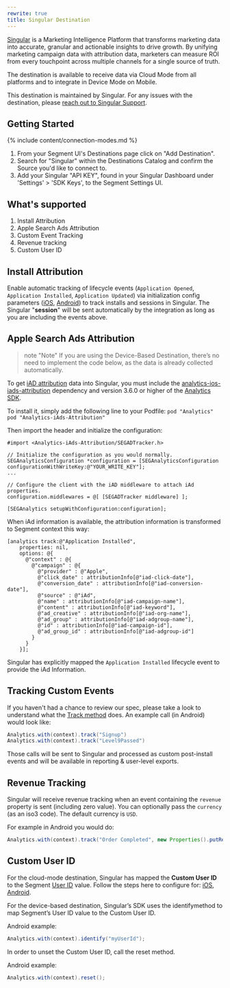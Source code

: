 ```yaml
---
rewrite: true
title: Singular Destination
---
```


[Singular](https://www.singular.net/?utm_source=segmentio&utm_medium=docs&utm_campaign=partners) is a Marketing Intelligence Platform that transforms marketing data into accurate, granular and actionable insights to drive growth. By unifying marketing campaign data with attribution data, marketers can measure ROI from every touchpoint across multiple channels for a single source of truth.

The destination is available to receive data via Cloud Mode from all platforms and to integrate in Device Mode on Mobile.

This destination is maintained by Singular. For any issues with the destination, please [reach out to Singular Support](mailto:support@singular.net).

## Getting Started

{% include content/connection-modes.md %}

1. From your Segment UI's Destinations page click on "Add Destination".
2. Search for "Singular" within the Destinations Catalog and confirm the Source you'd like to connect to.
3. Add your Singular "API KEY", found in your Singular Dashboard under 'Settings' > 'SDK Keys', to the Segment Settings UI.

## What's supported

1. Install Attribution
2. Apple Search Ads Attribution
3. Custom Event Tracking
4. Revenue tracking
5. Custom User ID

## Install Attribution

Enable automatic tracking of lifecycle events (`Application Opened`, `Application Installed`, `Application Updated`) via initialization config parameters ([iOS](https://segment.com/docs/connections/sources/catalog/libraries/mobile/ios/#application-lifecycle-tracking), [Android](https://segment.com/docs/connections/sources/catalog/libraries/mobile/android/#step-2-initialize-the-client)) to track installs and sessions in Singular. The Singular "**session**" will be sent automatically by the integration as long as you are including the events above.


## Apple Search Ads Attribution

> note "Note"
> If you are using the Device-Based Destination, there’s no need to implement the code below, as the data is already collected automatically.

To get [iAD attribution](https://searchads.apple.com/help/measure-results/) data into Singular, you must include the [analytics-ios-iads-attribution](https://github.com/segmentio/analytics-ios-iads-attribution) dependency and version 3.6.0 or higher of the [Analytics SDK](https://github.com/segmentio/analytics-ios).

To install it, simply add the following line to your Podfile:
`pod "Analytics"`
`pod "Analytics-iAds-Attribution"`

Then import the header and initialize the configuration:
```
#import <Analytics-iAds-Attribution/SEGADTracker.h>

// Initialize the configuration as you would normally.
SEGAnalyticsConfiguration *configuration = [SEGAnalyticsConfiguration configurationWithWriteKey:@"YOUR_WRITE_KEY"];
...

// Configure the client with the iAD middleware to attach iAd properties.
configuration.middlewares = @[ [SEGADTracker middleware] ];

[SEGAnalytics setupWithConfiguration:configuration];

```
When iAd information is available, the attribution information is transformed to Segment context this way:
```
[analytics track:@"Application Installed",
    properties: nil,
    options: @{
      @"context" : @{
        @"campaign" : @{
          @"provider" : @"Apple",
          @"click_date" : attributionInfo[@"iad-click-date"],
          @"conversion_date" : attributionInfo[@"iad-conversion-date"],
          @"source" : @"iAd",
          @"name" : attributionInfo[@"iad-campaign-name"],
          @"content" : attributionInfo[@"iad-keyword"],
          @"ad_creative" : attributionInfo[@"iad-org-name"],
          @"ad_group" : attributionInfo[@"iad-adgroup-name"],
          @"id" : attributionInfo[@"iad-campaign-id"],
          @"ad_group_id" : attributionInfo[@"iad-adgroup-id"]
        }
      }
    }];

```
Singular has explicitly mapped the `Application Installed` lifecycle event to provide the iAd Information.


## Tracking Custom Events

If you haven't had a chance to review our spec, please take a look to understand what the [Track method](https://segment.com/docs/connections/spec/track/) does. An example call (in Android) would look like:

```java
Analytics.with(context).track("Signup")
Analytics.with(context).track("Level9Passed")
```

Those calls will be sent to Singular and processed as custom post-install events and will be available in reporting & user-level exports.

## Revenue Tracking

Singular will receive revenue tracking when an event containing the `revenue` property is sent (including zero value). You can optionally pass the `currency` (as an iso3 code). The default currency is `USD`.


For example in Android you would do:

```java
Analytics.with(context).track("Order Completed", new Properties().putRevenue(1.99));
```

## Custom User ID
For the cloud-mode destination, Singular has mapped the **Custom User ID** to the Segment [User ID](https://segment.com/docs/connections/spec/identify/#user-id) value. Follow the steps here to configure for: [iOS](https://segment.com/docs/connections/sources/catalog/libraries/mobile/ios/#identify), [Android](https://segment.com/docs/connections/sources/catalog/libraries/mobile/android/#identify).

For the device-based destination, Singular’s SDK uses the ​identify​ method to map Segment’s ​User ID​ value to the Custom User ID.

Android example:

```java
Analytics.with(context).identify("myUserId");
```

In order to unset the Custom User ID, call the ​reset​ method.

Android example:

```java
Analytics.with(context).reset();
```


